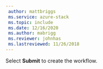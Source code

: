```yaml
---
 author: mattbriggs
 ms.service: azure-stack
 ms.topic: include
 ms.date: 12/16/2020
 ms.author: mabrigg
 ms.reviewer: johnhas
 ms.lastreviewed: 11/26/2018
---
```


Select **Submit** to create the workflow.